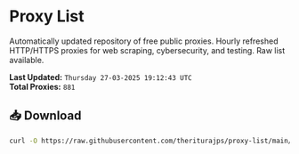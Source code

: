 # Proxy List

Automatically updated repository of free public proxies. Hourly refreshed HTTP/HTTPS proxies for web scraping, cybersecurity, and testing. Raw list available.

**Last Updated:** `Thursday 27-03-2025 19:12:43 UTC`  
**Total Proxies:** `881`

## 📥 Download
```bash
curl -O https://raw.githubusercontent.com/theriturajps/proxy-list/main/proxies.txt

